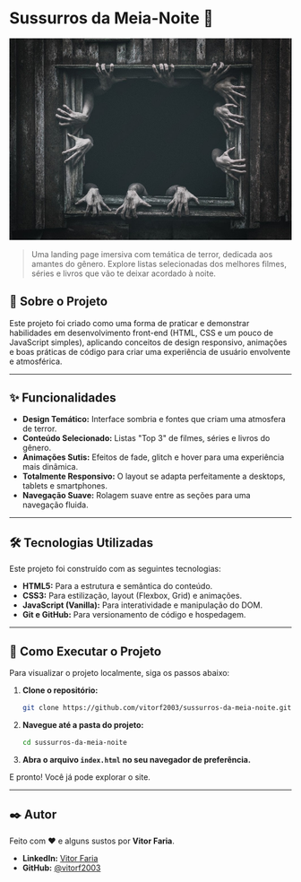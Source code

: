 # Sussurros da Meia-Noite 🌃

![Imagem de capa do site Sussurros da Meia-Noite](assets/img/main.jpeg)

> Uma landing page imersiva com temática de terror, dedicada aos amantes do gênero. Explore listas selecionadas dos melhores filmes, séries e livros que vão te deixar acordado à noite.

## 📜 Sobre o Projeto

Este projeto foi criado como uma forma de praticar e demonstrar habilidades em desenvolvimento front-end (HTML, CSS e um pouco de JavaScript simples), aplicando conceitos de design responsivo, animações e boas práticas de código para criar 
uma experiência de usuário envolvente e atmosférica.

---

## ✨ Funcionalidades

*   **Design Temático:** Interface sombria e fontes que criam uma atmosfera de terror.
*   **Conteúdo Selecionado:** Listas "Top 3" de filmes, séries e livros do gênero.
*   **Animações Sutis:** Efeitos de fade, glitch e hover para uma experiência mais dinâmica.
*   **Totalmente Responsivo:** O layout se adapta perfeitamente a desktops, tablets e smartphones.
*   **Navegação Suave:** Rolagem suave entre as seções para uma navegação fluida.

---

## 🛠️ Tecnologias Utilizadas

Este projeto foi construído com as seguintes tecnologias:

*   **HTML5:** Para a estrutura e semântica do conteúdo.
*   **CSS3:** Para estilização, layout (Flexbox, Grid) e animações.
*   **JavaScript (Vanilla):** Para interatividade e manipulação do DOM.
*   **Git e GitHub:** Para versionamento de código e hospedagem.

---

## 🚀 Como Executar o Projeto

Para visualizar o projeto localmente, siga os passos abaixo:

1.  **Clone o repositório:**
    ```bash
    git clone https://github.com/vitorf2003/sussurros-da-meia-noite.git
    ```

2.  **Navegue até a pasta do projeto:**
    ```bash
    cd sussurros-da-meia-noite
    ```

3.  **Abra o arquivo `index.html` no seu navegador de preferência.**

E pronto! Você já pode explorar o site.

---

## ✒️ Autor

Feito com ❤️ e alguns sustos por **Vitor Faria**.

*   **LinkedIn:** [Vitor Faria](https://www.linkedin.com/in/vitor-faria-3865321b5)
*   **GitHub:** [@vitorf2003](https://github.com/vitorf2003)


